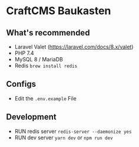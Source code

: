 # CraftCMS Baukasten

## What's recommended
- Laravel Valet (https://laravel.com/docs/8.x/valet)
- PHP 7.4
- MySQL 8 / MariaDB
- Redis `brew install redis`

## Configs
- Edit the `.env.example` File

## Development 
- RUN redis server `redis-server --daemonize yes`
- RUN dev server `yarn dev` or `npm run dev`

